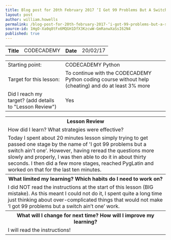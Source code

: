```yaml
---
title: Blog post for 20th February 2017 ‘I Got 99 Problems But A Switch Ain’t One’ until 'PygLatin'
layout: post
author: william.howells
permalink: /blog-post-for-20th-february-2017-‘i-got-99-problems-but-a-switch-ain’t-one’-until-'pyglatin'/
source-id: 1HgO-Xa0q8tFx6MQGH1DfX3KzcwW-GmRanwXaSsI62N4
published: true
---
```

<table>
  <tr>
    <th>Title</th>
    <td>CODECADEMY</td>
    <th>Date</th>
    <td>20/02/17</td>
  </tr>
</table>


<table>
  <tr>
    <td>
Starting point:
</td>
    <td>
CODECADEMY Python</td>
  </tr>
  <tr>
    <td>
Target for this lesson:</td>
    <td>
To continue with the CODECADEMY Python coding course without help (cheating) and do at least 3% more</td>
  </tr>
  <tr>
    <td>Did I reach my target? 
(add details to "Lesson Review")</td>
    <td> 
Yes</td>
  </tr>
</table>


<table>
  <tr>
    <th>
Lesson Review</th>
  </tr>
  <tr>
    <td>How did I learn?   What strategies were effective?</td>
  </tr>
  <tr>
    <td>
Today I spent about 20 minutes lesson simply trying to get passed one stage by the name of 'I got 99 problems but a switch ain't one’.  However, having reread the questions more slowly and properly, I was then able to do it in about thirty seconds.  I then did a few more stages, reached PygLatin and worked on that for the last ten minutes.</td>
  </tr>
  <tr>
    <th>What limited my learning?   Which habits do I need to work on?</th>
  </tr>
  <tr>
    <td>
I did NOT read the instructions at the start of this lesson (BIG mistake).  As this meant I could not do it, I spent quite a long time just thinking about over-complicated things that would not make ‘I got 99 problems but a switch ain’t one’ work.</td>
  </tr>
  <tr>
    <th>What will I change for next time?   How will I improve my learning?</th>
  </tr>
  <tr>
    <td>
I will read the instructions!</td>
  </tr>
</table>


